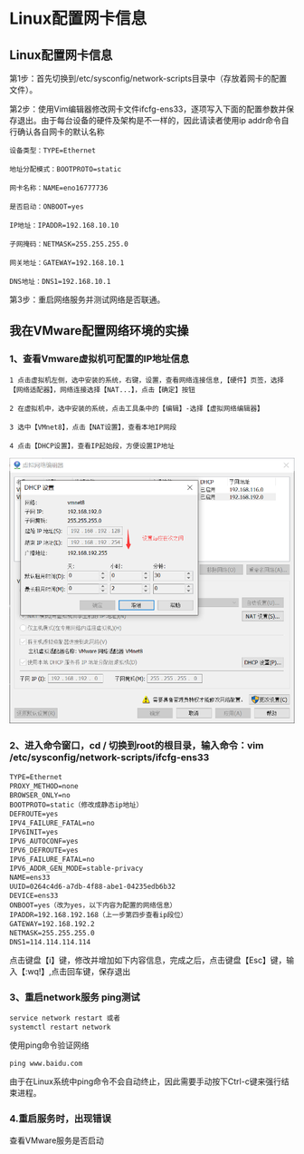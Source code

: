 # Linux配置网卡信息  #

## Linux配置网卡信息 ##

第1步：首先切换到/etc/sysconfig/network-scripts目录中（存放着网卡的配置文件）。

第2步：使用Vim编辑器修改网卡文件ifcfg-ens33，逐项写入下面的配置参数并保存退出。由于每台设备的硬件及架构是不一样的，因此请读者使用ip addr命令自行确认各自网卡的默认名称

	设备类型：TYPE=Ethernet
	
	地址分配模式：BOOTPROTO=static
	
	网卡名称：NAME=eno16777736
	
	是否启动：ONBOOT=yes
	
	IP地址：IPADDR=192.168.10.10
	
	子网掩码：NETMASK=255.255.255.0
	
	网关地址：GATEWAY=192.168.10.1
	
	DNS地址：DNS1=192.168.10.1

第3步：重启网络服务并测试网络是否联通。

## 我在VMware配置网络环境的实操 ##

### 1、查看Vmware虚拟机可配置的IP地址信息 ###

	1 点击虚拟机左侧，选中安装的系统，右键，设置，查看网络连接信息,【硬件】页签，选择【网络适配器】，网络连接选择【NAT...】，点击【确定】按钮 
	
	2 在虚拟机中，选中安装的系统，点击工具条中的【编辑】-选择【虚拟网络编辑器】
	
	3 选中【VMnet8】，点击【NAT设置】，查看本地IP网段
	
	4 点击【DHCP设置】，查看IP起始段，方便设置IP地址 

![](../images/AFOaO9g.png)

### 2、进入命令窗口，cd / 切换到root的根目录，输入命令：vim /etc/sysconfig/network-scripts/ifcfg-ens33  ###

	TYPE=Ethernet
	PROXY_METHOD=none
	BROWSER_ONLY=no
	BOOTPROTO=static（修改成静态ip地址）
	DEFROUTE=yes
	IPV4_FAILURE_FATAL=no
	IPV6INIT=yes
	IPV6_AUTOCONF=yes
	IPV6_DEFROUTE=yes
	IPV6_FAILURE_FATAL=no
	IPV6_ADDR_GEN_MODE=stable-privacy
	NAME=ens33
	UUID=0264c4d6-a7db-4f88-abe1-04235edb6b32
	DEVICE=ens33
	ONBOOT=yes（改为yes，以下内容为配置的网络信息）
	IPADDR=192.168.192.168（上一步第四步查看ip段位）
	GATEWAY=192.168.192.2
	NETMASK=255.255.255.0
	DNS1=114.114.114.114

点击键盘【i】键，修改并增加如下内容信息，完成之后，点击键盘【Esc】键，输入【:wq!】,点击回车键，保存退出 


### 3、重启network服务 ping测试 ###

	service network restart 或者
	systemctl restart network

使用ping命令验证网络

    ping www.baidu.com

由于在Linux系统中ping命令不会自动终止，因此需要手动按下Ctrl-c键来强行结束进程。

### 4.重启服务时，出现错误 ###

 查看VMware服务是否启动
